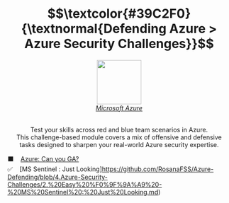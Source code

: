 <h1 align="center"> $$\textcolor{#39C2F0}{\textnormal{Defending Azure > Azure Security Challenges}}$$ </h1>

<h6 align="center"> <img width="100px" src="https://github.com/user-attachments/assets/63b62e0e-f64d-422d-97b3-9d351f3c70d4"/><br><a href="https://azure.microsoft.com/en-us/blog/a-fluent-new-look-for-the-azure-icon/">Microsoft Azure</a></h6>

<p align="center">Test your skills across red and blue team scenarios in Azure.<br>
                  This challenge-based module covers a mix of offensive and defensive<br>
                  tasks designed to sharpen your real-world Azure security expertise.</p>

⬛ &nbsp;&nbsp; [Azure: Can you GA?](d)<br>
✅ &nbsp;&nbsp; [MS Sentinel : Just Looking]https://github.com/RosanaFSS/Azure-Defending/blob/4.Azure-Security-Challenges/2.%20Easy%20%F0%9F%9A%A9%20-%20MS%20Sentinel%20:%20Just%20Looking.md)<br>
